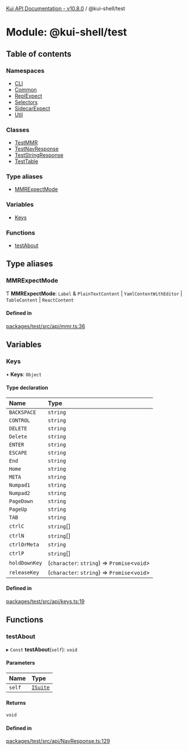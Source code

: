 [Kui API Documentation - v10.8.0](../README.md) / @kui-shell/test

# Module: @kui-shell/test

## Table of contents

### Namespaces

- [CLI](kui_shell_test.CLI.md)
- [Common](kui_shell_test.Common.md)
- [ReplExpect](kui_shell_test.ReplExpect.md)
- [Selectors](kui_shell_test.Selectors.md)
- [SidecarExpect](kui_shell_test.SidecarExpect.md)
- [Util](kui_shell_test.Util.md)

### Classes

- [TestMMR](../classes/kui_shell_test.TestMMR.md)
- [TestNavResponse](../classes/kui_shell_test.TestNavResponse.md)
- [TestStringResponse](../classes/kui_shell_test.TestStringResponse.md)
- [TestTable](../classes/kui_shell_test.TestTable.md)

### Type aliases

- [MMRExpectMode](kui_shell_test.md#mmrexpectmode)

### Variables

- [Keys](kui_shell_test.md#keys)

### Functions

- [testAbout](kui_shell_test.md#testabout)

## Type aliases

### MMRExpectMode

Ƭ **MMRExpectMode**: `Label` & `PlainTextContent` \| `YamlContentWithEditor` \| `TableContent` \| `ReactContent`

#### Defined in

[packages/test/src/api/mmr.ts:36](https://github.com/mra-ruiz/kui/blob/76908b178/packages/test/src/api/mmr.ts#L36)

## Variables

### Keys

• **Keys**: `Object`

#### Type declaration

| Name          | Type                                          |
| :------------ | :-------------------------------------------- |
| `BACKSPACE`   | `string`                                      |
| `CONTROL`     | `string`                                      |
| `DELETE`      | `string`                                      |
| `Delete`      | `string`                                      |
| `ENTER`       | `string`                                      |
| `ESCAPE`      | `string`                                      |
| `End`         | `string`                                      |
| `Home`        | `string`                                      |
| `META`        | `string`                                      |
| `Numpad1`     | `string`                                      |
| `Numpad2`     | `string`                                      |
| `PageDown`    | `string`                                      |
| `PageUp`      | `string`                                      |
| `TAB`         | `string`                                      |
| `ctrlC`       | `string`[]                                    |
| `ctrlN`       | `string`[]                                    |
| `ctrlOrMeta`  | `string`                                      |
| `ctrlP`       | `string`[]                                    |
| `holdDownKey` | (`character`: `string`) => `Promise`<`void`\> |
| `releaseKey`  | (`character`: `string`) => `Promise`<`void`\> |

#### Defined in

[packages/test/src/api/keys.ts:19](https://github.com/mra-ruiz/kui/blob/76908b178/packages/test/src/api/keys.ts#L19)

## Functions

### testAbout

▸ `Const` **testAbout**(`self`): `void`

#### Parameters

| Name   | Type                                                      |
| :----- | :-------------------------------------------------------- |
| `self` | [`ISuite`](../interfaces/kui_shell_test.Common.ISuite.md) |

#### Returns

`void`

#### Defined in

[packages/test/src/api/NavResponse.ts:129](https://github.com/mra-ruiz/kui/blob/76908b178/packages/test/src/api/NavResponse.ts#L129)
